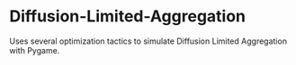 # Diffusion-Limited-Aggregation
Uses several optimization tactics to simulate Diffusion Limited Aggregation with Pygame.

